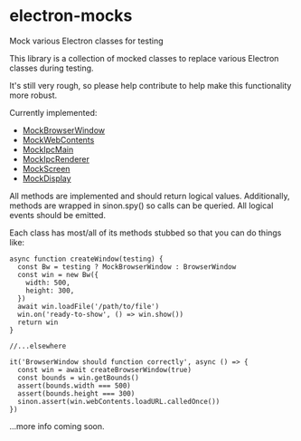 # electron-mocks

Mock various Electron classes for testing

This library is a collection of mocked classes to replace various Electron classes during testing. 

It's still very rough, so please help contribute to help make this functionality more robust.

Currently implemented:
- [MockBrowserWindow](src/MockBrowserWindow.ts)
- [MockWebContents](src/MockWebContents.ts)
- [MockIpcMain](src/MockIpcMain.ts)
- [MockIpcRenderer](src/MockIpcRenderer.ts)
- [MockScreen](src/MockScreen.ts)
- [MockDisplay](src/MockDisplay.ts)

All methods are implemented and should return logical values. Additionally, methods are wrapped in sinon.spy() so calls can be queried. All logical events should be emitted.

Each class has most/all of its methods stubbed so that you can do things like:

```JS
async function createWindow(testing) {
  const Bw = testing ? MockBrowserWindow : BrowserWindow
  const win = new Bw({
    width: 500,
    height: 300,
  })
  await win.loadFile('/path/to/file')
  win.on('ready-to-show', () => win.show())
  return win
}

//...elsewhere

it('BrowserWindow should function correctly', async () => {
  const win = await createBrowserWindow(true)
  const bounds = win.getBounds()
  assert(bounds.width === 500)
  assert(bounds.height === 300)
  sinon.assert(win.webContents.loadURL.calledOnce())
})

```

...more info coming soon.
